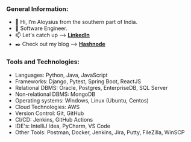 ### General Information:

- :wave: Hi, I’m Aloysius from the southern part of India.
- :briefcase: Software Engineer.
- :mailbox: Let's catch up --> [**LinkedIn**](https://www.linkedin.com/in/aloysius-vidhun-mon)
- :black_nib: Check out my blog --> [**Hashnode**](https://aloysius05.hashnode.dev/)


### Tools and Technologies:

- Languages: Python, Java, JavaScript
- Frameworks: Django, Pytest, Spring Boot, ReactJS
- Relational DBMS: Oracle, Postgres, EnterpriseDB, SQL Server
- Non-relational DBMS: MongoDB
- Operating systems: Windows, Linux (Ubuntu, Centos)
- Cloud Technologies: AWS
- Version Control: Git, GitHub
- CI/CD: Jenkins, GitHub Actions
- IDE's: IntelliJ Idea, PyCharm, VS Code 
- Other Tools: Postman, Docker, Jenkins, Jira, Putty, FileZilla, WinSCP

<!---
Trojan0101/Trojan0101 is a ✨ special ✨ repository because its `README.md` (this file) appears on your GitHub profile.
You can click the Preview link to take a look at your changes.
--->
